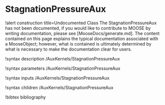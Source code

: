 <!-- MOOSE Documentation Stub: Remove this when content is added. -->

# StagnationPressureAux

!alert construction title=Undocumented Class
The StagnationPressureAux has not been documented, if you would like to contribute to MOOSE by
writing documentation, please see [MooseDocs/generate.md]. The content contained on this page explains
the typical documentation associated with a MooseObject; however, what is contained is ultimately
determined by what is necessary to make the documentation clear for users.

!syntax description /AuxKernels/StagnationPressureAux

!syntax parameters /AuxKernels/StagnationPressureAux

!syntax inputs /AuxKernels/StagnationPressureAux

!syntax children /AuxKernels/StagnationPressureAux

!bibtex bibliography
